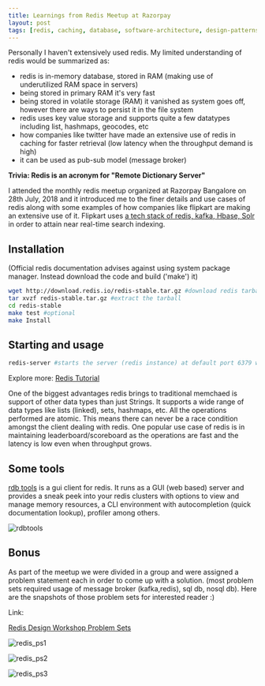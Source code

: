 ```yaml
---
title: Learnings from Redis Meetup at Razorpay
layout: post
tags: [redis, caching, database, software-architecture, design-patterns]
---
```


Personally I haven't extensively used redis. My limited understanding of redis would be summarized as:

- redis is in-memory database, stored in RAM (making use of underutilized RAM space in servers)
- being stored in primary RAM it's very fast
- being stored in volatile storage (RAM) it vanished as system goes off, however there are ways to persist it in the file system
- redis uses key value storage and supports quite a few datatypes including list, hashmaps, geocodes, etc
- how companies like twitter have made an extensive use of redis in caching for faster retrieval (low latency when the throughput demand is high)
- it can be used as pub-sub model (message broker)


**Trivia: Redis is an acronym for "Remote Dictionary Server"**


I attended the monthly redis meetup organized at Razorpay Bangalore on 28th July, 2018 and it introduced me to the finer details and use cases of redis along with some examples of how companies like flipkart are making an extensive use of it. Flipkart uses [a tech stack of redis, kafka, Hbase, Solr](https://tech.flipkart.com/sherlock-near-real-time-search-indexing-95519783859d) in order to attain near real-time search indexing. 


## Installation
(Official redis documentation advises against using system package manager. Instead download the code and build ('make') it)
```bash
wget http://download.redis.io/redis-stable.tar.gz #download redis tarball
tar xvzf redis-stable.tar.gz #extract the tarball
cd redis-stable
make test #optional
make Install
```

## Starting and usage
```bash
redis-server #starts the server (redis instance) at default port 6379 with default config (/etc/redis.conf)
```

Explore more:
[Redis Tutorial](https://redis.io/documentation)


One of the biggest advantages redis brings to traditional memchaed is support of other data types than just Strings. It supports a wide range of data types like lists (linked), sets, hashmaps, etc. All the operations performed are atomic. This means there can never be a race condition amongst the client dealing with redis. One popular use case of redis is in maintaining leaderboard/scoreboard as the operations are fast and the latency is low even when throughput grows.


## Some tools

[rdb tools](https://github.com/sripathikrishnan/redis-rdb-tools) is a gui client for redis. It runs as a GUI (web based) server and provides a sneak peek into your redis clusters with options to view and manage memory resources, a CLI environment with autocompletion (quick documentation lookup), profiler among others.


![rdbtools](https://sudipbhandari126.github.io/resources/rdbtools.png "rdbtools")   


## Bonus
As part of the meetup we were divided in a group and were assigned a problem statement each in order to come up with a solution. (most problem sets required usage of message broker (kafka,redis), sql db, nosql db). Here are the snapshots of those problem sets for interested reader :)

Link:

[Redis Design Workshop Problem Sets](https://rdbtools.com/redis-design-workshop/)

![redis_ps1](https://sudipbhandari126.github.io/resources/redis_ps1.jpeg "redis_ps1")  



![redis_ps2](https://sudipbhandari126.github.io/resources/redis_ps2.jpeg "redis_ps2")



![redis_ps3](https://sudipbhandari126.github.io/resources/redis_ps3.jpeg "redis_ps3")





